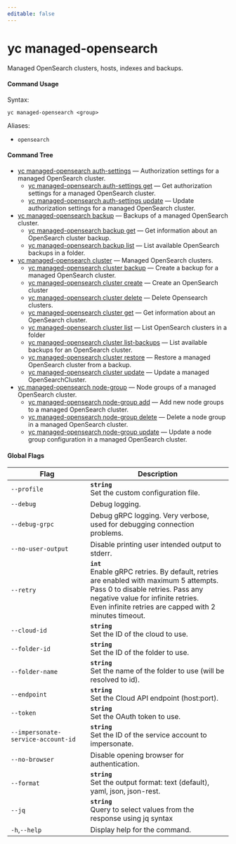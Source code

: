 ```yaml
---
editable: false
---
```


# yc managed-opensearch

Managed OpenSearch clusters, hosts, indexes and backups.

#### Command Usage

Syntax: 

`yc managed-opensearch <group>`

Aliases: 

- `opensearch`

#### Command Tree

- [yc managed-opensearch auth-settings](auth-settings/index.md) — Authorization settings for a managed OpenSearch cluster.
	- [yc managed-opensearch auth-settings get](auth-settings/get.md) — Get authorization settings for a managed OpenSearch cluster.
	- [yc managed-opensearch auth-settings update](auth-settings/update.md) — Update authorization settings for a managed OpenSearch cluster.
- [yc managed-opensearch backup](backup/index.md) — Backups of a managed OpenSearch cluster.
	- [yc managed-opensearch backup get](backup/get.md) — Get information about an OpenSearch cluster backup.
	- [yc managed-opensearch backup list](backup/list.md) — List available OpenSearch backups in a folder.
- [yc managed-opensearch cluster](cluster/index.md) — Managed OpenSearch clusters.
	- [yc managed-opensearch cluster backup](cluster/backup.md) — Create a backup for a managed OpenSearch cluster.
	- [yc managed-opensearch cluster create](cluster/create.md) — Create an OpenSearch cluster
	- [yc managed-opensearch cluster delete](cluster/delete.md) — Delete Opensearch clusters.
	- [yc managed-opensearch cluster get](cluster/get.md) — Get information about an OpenSearch cluster.
	- [yc managed-opensearch cluster list](cluster/list.md) — List OpenSearch clusters in a folder
	- [yc managed-opensearch cluster list-backups](cluster/list-backups.md) — List available backups for an OpenSearch cluster.
	- [yc managed-opensearch cluster restore](cluster/restore.md) — Restore a managed OpenSearch cluster from a backup.
	- [yc managed-opensearch cluster update](cluster/update.md) — Update a managed OpenSearchCluster.
- [yc managed-opensearch node-group](node-group/index.md) — Node groups of a managed OpenSearch cluster.
	- [yc managed-opensearch node-group add](node-group/add.md) — Add new node groups to a managed OpenSearch cluster.
	- [yc managed-opensearch node-group delete](node-group/delete.md) — Delete a node group in a managed OpenSearch cluster.
	- [yc managed-opensearch node-group update](node-group/update.md) — Update a node group configuration in a managed OpenSearch cluster.

#### Global Flags

| Flag | Description |
|----|----|
|`--profile`|<b>`string`</b><br/>Set the custom configuration file.|
|`--debug`|Debug logging.|
|`--debug-grpc`|Debug gRPC logging. Very verbose, used for debugging connection problems.|
|`--no-user-output`|Disable printing user intended output to stderr.|
|`--retry`|<b>`int`</b><br/>Enable gRPC retries. By default, retries are enabled with maximum 5 attempts.<br/>Pass 0 to disable retries. Pass any negative value for infinite retries.<br/>Even infinite retries are capped with 2 minutes timeout.|
|`--cloud-id`|<b>`string`</b><br/>Set the ID of the cloud to use.|
|`--folder-id`|<b>`string`</b><br/>Set the ID of the folder to use.|
|`--folder-name`|<b>`string`</b><br/>Set the name of the folder to use (will be resolved to id).|
|`--endpoint`|<b>`string`</b><br/>Set the Cloud API endpoint (host:port).|
|`--token`|<b>`string`</b><br/>Set the OAuth token to use.|
|`--impersonate-service-account-id`|<b>`string`</b><br/>Set the ID of the service account to impersonate.|
|`--no-browser`|Disable opening browser for authentication.|
|`--format`|<b>`string`</b><br/>Set the output format: text (default), yaml, json, json-rest.|
|`--jq`|<b>`string`</b><br/>Query to select values from the response using jq syntax|
|`-h`,`--help`|Display help for the command.|
